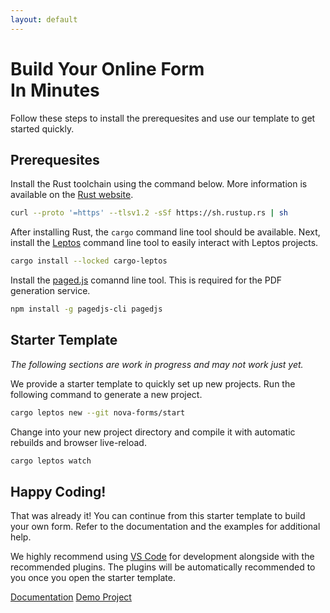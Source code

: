 ```yaml
---
layout: default
---
```


# Build Your Online Form<br> In Minutes

Follow these steps to install the prerequesites and use our template to get started quickly.

## Prerequesites

Install the Rust toolchain using the command below. More information is available on the [Rust website](https://www.rust-lang.org/tools/install).

```sh
curl --proto '=https' --tlsv1.2 -sSf https://sh.rustup.rs | sh
```

After installing Rust, the `cargo` command line tool should be available. Next, install the [Leptos](https://github.com/leptos-rs/cargo-leptos) command line tool to easily interact with Leptos projects.

```sh
cargo install --locked cargo-leptos
```

Install the [paged.js]() comannd line tool. This is required for the PDF generation service.

```sh
npm install -g pagedjs-cli pagedjs
```

## Starter Template

*The following sections are work in progress and may not work just yet.*

We provide a starter template to quickly set up new projects. Run the following command to generate a new project.

```sh
cargo leptos new --git nova-forms/start
```

Change into your new project directory and compile it with automatic rebuilds and browser live-reload.

```sh
cargo leptos watch
```

## Happy Coding!

That was already it! You can continue from this starter template to build your own form. Refer to the documentation and the examples for additional help.

We highly recommend using [VS Code](https://code.visualstudio.com/) for development alongside with the recommended plugins. The plugins will be automatically recommended to you once you open the starter template.

<div class="button-row">
    <a class="button" href="https://docs.rs/nova-forms/latest/nova_forms/">Documentation</a>
    <a class="button" href="https://github.com/nova-forms/nova-forms-demo">Demo Project</a>
</div>